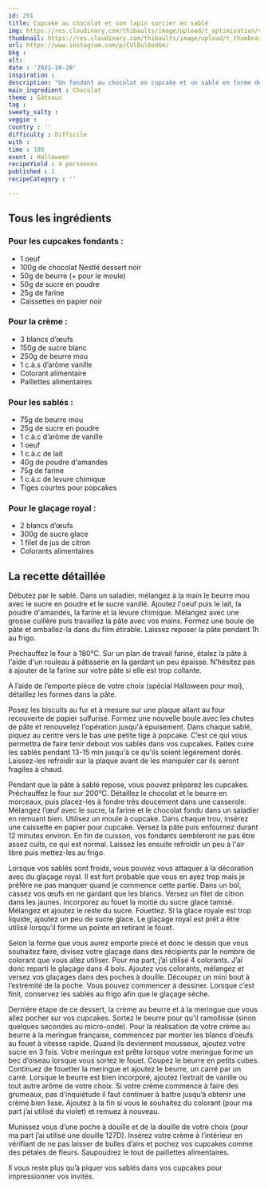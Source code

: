 ```yaml
---
id: 291
title: Cupcake au chocolat et son lapin sorcier en sablé
img: https://res.cloudinary.com/thibaults/image/upload/t_optimisation/v1635436305/Recipes/20211028_cupcake_sables_lapin.jpg
thumbnail: https://res.cloudinary.com/thibaults/image/upload/t_thumbnail_josie/v1635436305/Recipes/20211028_cupcake_sables_lapin.jpg
url: https://www.instagram.com/p/CVlBul6od6m/
bkg : 
alt: 
date : '2021-10-28'
inspiration : 
description: "Un fondant au chocolat en cupcake et un sablé en forme de lapin sur son balai de sorcier : un beau dessert pour fêter Halloween !"
main_ingredient : Chocolat
theme : Gâteaux
tag : 
sweety_salty : 
veggie : 
country : ''
difficulty : Difficile
with : 
time : 180
event : Halloween
recipeYield : 4 personnes
published : 1
recipeCategory : ''

---
```


## Tous les ingrédients
### Pour les cupcakes fondants : 
 - 1 oeuf
 - 100g de chocolat Nestlé dessert noir
 - 50g de beurre (+ pour le moule)
 - 50g de sucre en poudre
 - 25g de farine
 - Caissettes en papier noir

### Pour la crème :
 - 3 blancs d’œufs 
 - 150g de sucre blanc 
 - 250g de beurre mou 
 - 1 c.à.s d’arôme vanille 
 - Colorant alimentaire
 - Paillettes alimentaires 

### Pour les sablés : 
 - 75g de beurre mou  
 - 25g de sucre en poudre 
 - 1 c.à.c d’arôme de vanille  
 - 1 oeuf  
 - 1 c.à.c de lait  
 - 40g de poudre d'amandes  
 - 75g de farine  
 - 1 c.à.c de levure chimique
 - Tiges courtes pour popcakes 

### Pour le glaçage royal :
 - 2 blancs d’œufs
 - 300g de sucre glace
 - 1 filet de jus de citron
 - Colorants alimentaires

## La recette détaillée
Débutez par le sablé. Dans un saladier, mélangez à la main le beurre mou avec le sucre en poudre et le sucre vanillé. Ajoutez l'oeuf puis le lait, la poudre d'amandes, la farine et la levure chimique. Mélangez avec une grosse cuillère puis travaillez la pâte avec vos mains. Formez une boule de pâte et emballez-la dans du film étirable. Laissez reposer la pâte pendant 1h au frigo. 

Préchauffez le four à 180°C. Sur un plan de travail fariné, étalez la pâte à l'aide d'un rouleau à pâtisserie en la gardant un peu épaisse. N’hésitez pas à ajouter de la farine sur votre pâte si elle est trop collante. 

A l’aide de l’emporte pièce de votre choix (spécial Halloween pour moi), détaillez les formes dans la pâte.

Posez les biscuits au fur et à mesure sur une plaque allant au four recouverte de papier sulfurisé. Formez une nouvelle boule avec les chutes de pâte et renouvelez l'opération jusqu'à épuisement. Dans chaque sablé, piquez au centre vers le bas une petite tige à popcake. C’est ce qui vous permettra de faire tenir debout vos sablés dans vos cupcakes. Faites cuire les sablés pendant 13-15 min jusqu'à ce qu'ils soient légèrement dorés. Laissez-les refroidir sur la plaque avant de les manipuler car ils seront fragiles à chaud. 

Pendant que la pâte à sablé repose, vous pouvez préparez les cupcakes. Préchauffez le four sur 200°C. Détaillez le chocolat et le beurre en morceaux, puis placez-les à fondre très doucement dans une casserole. Mélangez l’œuf avec le sucre, la farine et le chocolat fondu dans un saladier en remuant bien. Utilisez un moule à cupcake. Dans chaque trou, insérez une caissette en papier pour cupcake. Versez la pâte puis enfournez durant 12 minutes environ. En fin de cuisson, vos fondants sembleront ne pas être assez cuits, ce qui est normal. Laissez les ensuite refroidir un peu à l'air libre puis mettez-les au frigo. 

Lorsque vos sablés sont froids, vous pouvez vous attaquer à la décoration avec du glaçage royal. Il est fort probable que vous en ayez trop mais je préfère ne pas manquer quand je commence cette partie. Dans un bol, cassez vos œufs en ne gardant que les blancs. Versez un filet de citron dans les jaunes. Incorporez au fouet la moitié du sucre glace tamisé. Mélangez et ajoutez le reste du sucre. Fouettez. Si la glace royale est trop liquide, ajoutez un peu de sucre glace. Le glaçage royal est prêt a être utilisé lorsqu’il forme un pointe en retirant le fouet.

Selon la forme que vous aurez emporte piecé et donc le dessin que vous souhaitez faire, divisez votre glaçage dans des récipients par le nombre de colorant que vous allez utiliser. Pour ma part, j’ai utilisé 4 colorants. J’ai donc reparti le glaçage dans 4 bols. Ajoutez vos colorants, mélangez et versez vos glaçages dans des poches à douille. Découpez un mini bout à l’extrémité de la poche. Vous pouvez commencer à dessiner. Lorsque c’est finit, conservez les sablés au frigo afin que le glaçage sèche. 

Dernière étape de ce dessert, la crème au beurre et à la meringue que vous allez pocher sur vos cupcakes. Sortez le beurre pour qu'il ramollisse (sinon quelques secondes au micro-onde). Pour la réalisation de votre crème au beurre à la meringue française, commencez par monter les blancs d’oeufs au fouet à vitesse rapide. Quand ils deviennent mousseux, ajoutez votre sucre en 3 fois. Votre meringue est prête lorsque votre meringue forme un bec d’oiseau lorsque vous sortez le fouet. Coupez le beurre en petits cubes. Continuez de fouetter la meringue et ajoutez le beurre, un carré par un carré. Lorsque le beurre est bien incorporé, ajoutez l’extrait de vanille ou tout autre arôme de votre choix. Si votre crème commence à faire des grumeaux, pas d’inquiétude il faut continuer à battre jusqu’à obtenir une crème bien lisse. Ajoutez à la fin si vous le souhaitez du colorant (pour ma part j’ai utilisé du violet) et remuez à nouveau. 

Munissez vous d’une poche à douille et de la douille de votre choix (pour ma part j’ai utilisé une douille 127D). Insérez votre crème à l’intérieur en vérifiant de ne pas laisser de bulles d’airs et pochez vos cupcakes comme des pétales de fleurs. Saupoudrez le tout de paillettes alimentaires. 

Il vous reste plus qu’à piquer vos sablés dans vos cupcakes pour impressionner vos invités.